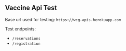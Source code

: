 ## Vaccine Api Test

Base url used for testing: `https://wcg-apis.herokuapp.com`

Test endpoints:
* `/reservations`
* `/registration`